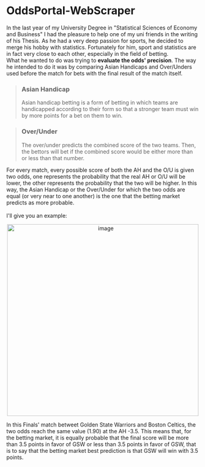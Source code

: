 # OddsPortal-WebScraper

In the last year of my University Degree in "Statistical Sciences of Economy and Business" I had the pleasure to help one of my uni friends in the writing of his Thesis.
As he had a very deep passion for sports, he decided to merge his hobby with statistics. Fortunately for him, sport and statistics are in fact very close to each other, especially in the field of betting. </br>
What he wanted to do was trying to **evaluate the odds' precision**. The way he intended to do it was by comparing Asian Handicaps and Over/Unders used before the match for bets with the final result of the match itself.

> ### Asian Handicap
> Asian handicap betting is a form of betting in which teams are handicapped according to their form so that a stronger team must win by more points for a bet on them to win.

> ### Over/Under
> The over/under predicts the combined score of the two teams. Then, the bettors will bet if the combined score would be either more than or less than that number.

For every match, every possible score of both the AH and the O/U is given two odds, one represents the probability that the real AH or O/U will be lower, the other represents the probability that the two will be higher. In this way, the Asian Handicap or the Over/Under for which the two odds are equal (or very near to one another) is the one that the betting market predicts as more probable.<br>
<br>
I'll give you an example:<br>
<p align = "center">
<img width="500" alt="image" src="https://user-images.githubusercontent.com/98034877/175402083-d465e805-4357-4e5f-935b-c0e24e4bbe07.png">
</p>
In this Finals' match betweet Golden State Warriors and Boston Celtics, the two odds reach the same value (1.90) at the AH -3.5. This means that, for the betting market, it is equally probable that the final score will be more than 3.5 points in favor of GSW or less than 3.5 points in favor of GSW, that is to say that the betting market best prediction is that GSW will win with 3.5 points.<br>
